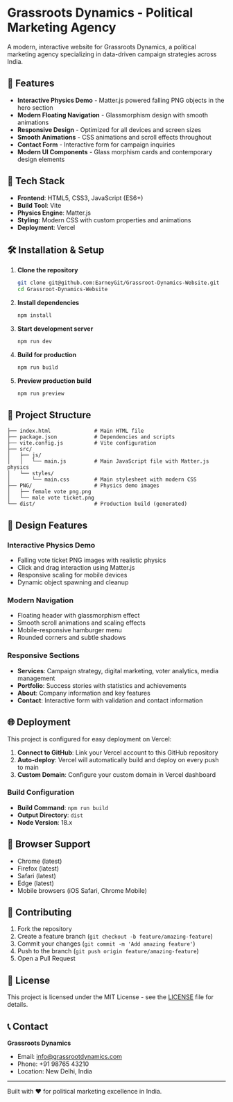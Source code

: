 # Grassroots Dynamics - Political Marketing Agency

A modern, interactive website for Grassroots Dynamics, a political marketing agency specializing in data-driven campaign strategies across India.

## 🌟 Features

- **Interactive Physics Demo** - Matter.js powered falling PNG objects in the hero section
- **Modern Floating Navigation** - Glassmorphism design with smooth animations
- **Responsive Design** - Optimized for all devices and screen sizes
- **Smooth Animations** - CSS animations and scroll effects throughout
- **Contact Form** - Interactive form for campaign inquiries
- **Modern UI Components** - Glass morphism cards and contemporary design elements

## 🚀 Tech Stack

- **Frontend**: HTML5, CSS3, JavaScript (ES6+)
- **Build Tool**: Vite
- **Physics Engine**: Matter.js
- **Styling**: Modern CSS with custom properties and animations
- **Deployment**: Vercel

## 🛠️ Installation & Setup

1. **Clone the repository**
   ```bash
   git clone git@github.com:EarneyGit/Grassroot-Dynamics-Website.git
   cd Grassroot-Dynamics-Website
   ```

2. **Install dependencies**
   ```bash
   npm install
   ```

3. **Start development server**
   ```bash
   npm run dev
   ```

4. **Build for production**
   ```bash
   npm run build
   ```

5. **Preview production build**
   ```bash
   npm run preview
   ```

## 📁 Project Structure

```
├── index.html              # Main HTML file
├── package.json            # Dependencies and scripts
├── vite.config.js          # Vite configuration
├── src/
│   ├── js/
│   │   └── main.js         # Main JavaScript file with Matter.js physics
│   └── styles/
│       └── main.css        # Main stylesheet with modern CSS
├── PNG/                    # Physics demo images
│   ├── female vote png.png
│   └── male vote ticket.png
└── dist/                   # Production build (generated)
```

## 🎨 Design Features

### Interactive Physics Demo
- Falling vote ticket PNG images with realistic physics
- Click and drag interaction using Matter.js
- Responsive scaling for mobile devices
- Dynamic object spawning and cleanup

### Modern Navigation
- Floating header with glassmorphism effect
- Smooth scroll animations and scaling effects
- Mobile-responsive hamburger menu
- Rounded corners and subtle shadows

### Responsive Sections
- **Services**: Campaign strategy, digital marketing, voter analytics, media management
- **Portfolio**: Success stories with statistics and achievements
- **About**: Company information and key features
- **Contact**: Interactive form with validation and contact information

## 🌐 Deployment

This project is configured for easy deployment on Vercel:

1. **Connect to GitHub**: Link your Vercel account to this GitHub repository
2. **Auto-deploy**: Vercel will automatically build and deploy on every push to main
3. **Custom Domain**: Configure your custom domain in Vercel dashboard

### Build Configuration
- **Build Command**: `npm run build`
- **Output Directory**: `dist`
- **Node Version**: 18.x

## 📱 Browser Support

- Chrome (latest)
- Firefox (latest)
- Safari (latest)
- Edge (latest)
- Mobile browsers (iOS Safari, Chrome Mobile)

## 🤝 Contributing

1. Fork the repository
2. Create a feature branch (`git checkout -b feature/amazing-feature`)
3. Commit your changes (`git commit -m 'Add amazing feature'`)
4. Push to the branch (`git push origin feature/amazing-feature`)
5. Open a Pull Request

## 📄 License

This project is licensed under the MIT License - see the [LICENSE](LICENSE) file for details.

## 📞 Contact

**Grassroots Dynamics**
- Email: info@grassrootdynamics.com
- Phone: +91 98765 43210
- Location: New Delhi, India

---

Built with ❤️ for political marketing excellence in India. 